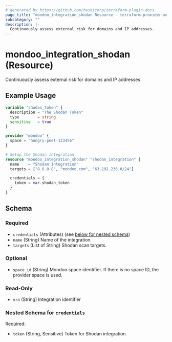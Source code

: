 ```yaml
---
# generated by https://github.com/hashicorp/terraform-plugin-docs
page_title: "mondoo_integration_shodan Resource - terraform-provider-mondoo"
subcategory: ""
description: |-
  Continuously assess external risk for domains and IP addresses.
---
```


# mondoo_integration_shodan (Resource)

Continuously assess external risk for domains and IP addresses.

## Example Usage

```terraform
variable "shodan_token" {
  description = "The Shodan Token"
  type        = string
  sensitive   = true
}

provider "mondoo" {
  space = "hungry-poet-123456"
}

# Setup the Shodan integration
resource "mondoo_integration_shodan" "shodan_integration" {
  name    = "Shodan Integration"
  targets = ["8.8.8.8", "mondoo.com", "63.192.236.0/24"]

  credentials = {
    token = var.shodan_token
  }
}
```

<!-- schema generated by tfplugindocs -->
## Schema

### Required

- `credentials` (Attributes) (see [below for nested schema](#nestedatt--credentials))
- `name` (String) Name of the integration.
- `targets` (List of String) Shodan scan targets.

### Optional

- `space_id` (String) Mondoo space identifier. If there is no space ID, the provider space is used.

### Read-Only

- `mrn` (String) Integration identifier

<a id="nestedatt--credentials"></a>
### Nested Schema for `credentials`

Required:

- `token` (String, Sensitive) Token for Shodan integration.
